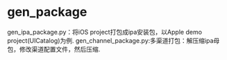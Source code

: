 gen_package
===============
gen_ipa_package.py：将iOS project打包成ipa安装包，以Apple demo project(UICatalog)为例.
gen_channel_package.py:多渠道打包：解压缩ipa母包，修改渠道配置文件，然后压缩.
